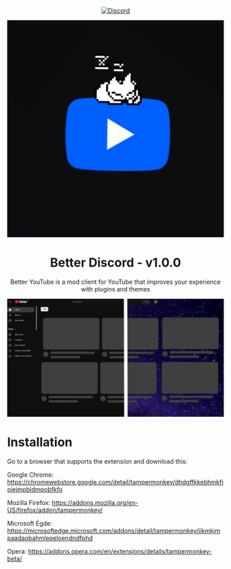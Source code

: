<div align="center">

[![Discord][discord-badge]][discord-link]

[discord-badge]: https://img.shields.io/badge/discord-green?labelColor=0c0d10&color=7289da&style=for-the-badge&logo=discord&logoColor=7289da
[discord-link]: https://discord.gg/zZe47mksAN

![Better YouTube](https://raw.githubusercontent.com/porrinha09/Better-YouTube/main/assets/IMG_20240427_194848.png)

# Better Discord - v1.0.0
Better YouTube is a mod client for YouTube that improves your experience with plugins and themes

![Better YouTube](https://raw.githubusercontent.com/porrinha09/Better-YouTube/main/assets/preview.jpg)

</div>

# Installation

Go to a browser that supports the extension and download this:

Google Chrome: https://chromewebstore.google.com/detail/tampermonkey/dhdgffkkebhmkfjojejmpbldmpobfkfo

Mozilla Firefox:
https://addons.mozilla.org/en-US/firefox/addon/tampermonkey/

Microsoft Egde:
https://microsoftedge.microsoft.com/addons/detail/tampermonkey/iikmkjmpaadaobahmlepeloendndfphd

Opera:
https://addons.opera.com/en/extensions/details/tampermonkey-beta/
